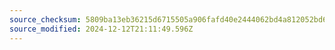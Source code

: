 ```yaml
---
source_checksum: 5809ba13eb36215d6715505a906fafd40e2444062bd4a812052bd662718a4720
source_modified: 2024-12-12T21:11:49.596Z
---
```


